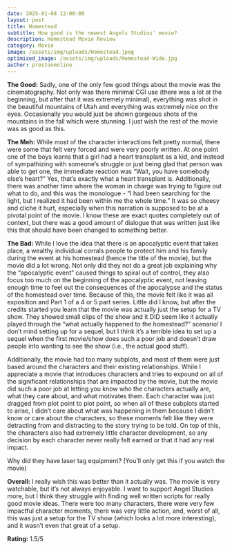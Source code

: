 ```yaml
---
date: 2025-01-08 12:00:00
layout: post
title: Homestead
subtitle: How good is the newest Angels Studios' movie?
description: Homestead Movie Review
category: Movie
image: /assets/img/uploads/Homestead.jpeg
optimized_image: /assets/img/uploads/Homestead-Wide.jpg
author: prestonmoline
---
```


**The Good:**
Sadly, one of the only few good things about the movie was the cinematography. Not only was there minimal CGI use (there was a lot at the beginning, but after that it was extremely minimal), everything was shot in the beautiful mountains of Utah  and everything was extremely nice on the eyes. Occasionally you would just be shown gorgeous shots of the mountains in the fall which were stunning. I just wish the rest of the movie was as good as this.

**The Meh:**
While most of the character interactions felt pretty normal, there were some that felt very forced and were very poorly written. At one point one of the boys learns that a girl had a heart transplant as a kid, and instead of sympathizing with someone’s struggle or just being glad that person was able to get one, the immediate reaction was “Wait, you have somebody else’s heart?” Yes, that’s exactly what a heart transplant is. Additionally, there was another time where the woman in charge was trying to figure out what to do, and this was the monologue - “I had been searching for the light, but I realized it had been within me the whole time.” It was so cheesy and cliche it hurt, especially when this narration is supposed to be at a pivotal point of the movie. I know these are exact quotes completely out of context, but there was a good amount of dialogue that was written just like this that should have been changed to something better.

**The Bad:**
While I love the idea that there is an apocalyptic event that takes place, a wealthy individual corrals people to protect him and his family during the event at his homestead (hence the title of the movie), but the movie did a lot wrong. Not only did they not do a great job explaining why the “apocalyptic event” caused things to spiral out of control, they also focus too much on the beginning of the apocalyptic event, not leaving enough time to feel out the consequences of the apocalypse and the status of the homestead over time. Because of this, the movie felt like it was all exposition and  Part 1 of a 4 or 5 part series. Little did I know, but after the credits started you learn that the movie was actually just the setup for a TV show. They showed small clips of the show and it DID seem like it actually played through the “what actually happened to the homestead?” scenario! I don’t mind setting up for a sequel, but I think it’s a terrible idea to set up a sequel when the first movie/show does such a poor job and doesn’t draw people into wanting to see the show (i.e., the actual good stuff).

Additionally, the movie had too many subplots, and most of them were just based around the characters and their existing relationships. While I appreciate a movie that introduces characters and tries to expound on all of the significant relationships that are impacted by the movie, but the movie did such a poor job at letting you know who the characters actually are, what they care about, and what motivates them. Each character was just dragged from plot point to plot point, so when all of these subplots started to arise, I didn’t care about what was happening in them because I didn’t know or care about the characters, so these moments felt like they were detracting from and distracting to the story trying to be told. On top of this, the characters also had extremely little character development, so any decision by each character never really felt earned or that it had any real impact.

Why did they have laser tag equipment? (You’ll only get this if you watch the movie)

**Overall:**
I really wish this was better than it actually was. The movie is very watchable, but it’s not always enjoyable. I want to support Angel Studios more, but I think they struggle with finding well written scripts for really good movie ideas. There were too many characters, there were very few impactful character moments, there was very little action, and, worst of all, this was just a setup for the TV show (which looks a lot more interesting), and it wasn’t even that great of a setup.


**Rating:**
1.5/5
